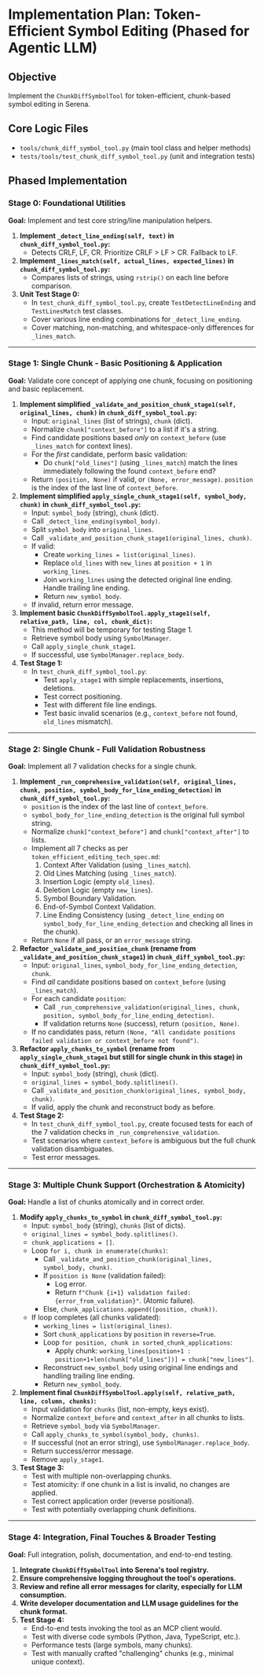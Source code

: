 # Implementation Plan: Token-Efficient Symbol Editing (Phased for Agentic LLM)

## Objective
Implement the `ChunkDiffSymbolTool` for token-efficient, chunk-based symbol editing in Serena.

## Core Logic Files
- `tools/chunk_diff_symbol_tool.py` (main tool class and helper methods)
- `tests/tools/test_chunk_diff_symbol_tool.py` (unit and integration tests)

## Phased Implementation

### Stage 0: Foundational Utilities

**Goal:** Implement and test core string/line manipulation helpers.

1.  **Implement `_detect_line_ending(self, text)` in `chunk_diff_symbol_tool.py`:**
    *   Detects CRLF, LF, CR. Prioritize CRLF > LF > CR. Fallback to LF.
2.  **Implement `_lines_match(self, actual_lines, expected_lines)` in `chunk_diff_symbol_tool.py`:**
    *   Compares lists of strings, using `rstrip()` on each line before comparison.
3.  **Unit Test Stage 0:**
    *   In `test_chunk_diff_symbol_tool.py`, create `TestDetectLineEnding` and `TestLinesMatch` test classes.
    *   Cover various line ending combinations for `_detect_line_ending`.
    *   Cover matching, non-matching, and whitespace-only differences for `_lines_match`.

---

### Stage 1: Single Chunk - Basic Positioning & Application

**Goal:** Validate core concept of applying one chunk, focusing on positioning and basic replacement.

1.  **Implement simplified `_validate_and_position_chunk_stage1(self, original_lines, chunk)` in `chunk_diff_symbol_tool.py`:**
    *   Input: `original_lines` (list of strings), `chunk` (dict).
    *   Normalize `chunk["context_before"]` to a list if it's a string.
    *   Find candidate positions based *only* on `context_before` (use `_lines_match` for context lines).
    *   For the *first* candidate, perform basic validation:
        *   Do `chunk["old_lines"]` (using `_lines_match`) match the lines immediately following the found `context_before` end?
    *   Return `(position, None)` if valid, or `(None, error_message)`. `position` is the index of the last line of `context_before`.
2.  **Implement simplified `apply_single_chunk_stage1(self, symbol_body, chunk)` in `chunk_diff_symbol_tool.py`:**
    *   Input: `symbol_body` (string), `chunk` (dict).
    *   Call `_detect_line_ending(symbol_body)`.
    *   Split `symbol_body` into `original_lines`.
    *   Call `_validate_and_position_chunk_stage1(original_lines, chunk)`.
    *   If valid:
        *   Create `working_lines = list(original_lines)`.
        *   Replace `old_lines` with `new_lines` at `position + 1` in `working_lines`.
        *   Join `working_lines` using the detected original line ending. Handle trailing line ending.
        *   Return `new_symbol_body`.
    *   If invalid, return error message.
3.  **Implement basic `ChunkDiffSymbolTool.apply_stage1(self, relative_path, line, col, chunk_dict)`:**
    *   This method will be temporary for testing Stage 1.
    *   Retrieve symbol body using `SymbolManager`.
    *   Call `apply_single_chunk_stage1`.
    *   If successful, use `SymbolManager.replace_body`.
4.  **Test Stage 1:**
    *   In `test_chunk_diff_symbol_tool.py`:
        *   Test `apply_stage1` with simple replacements, insertions, deletions.
        *   Test correct positioning.
        *   Test with different file line endings.
        *   Test basic invalid scenarios (e.g., `context_before` not found, `old_lines` mismatch).

---

### Stage 2: Single Chunk - Full Validation Robustness

**Goal:** Implement all 7 validation checks for a single chunk.

1.  **Implement `_run_comprehensive_validation(self, original_lines, chunk, position, symbol_body_for_line_ending_detection)` in `chunk_diff_symbol_tool.py`:**
    *   `position` is the index of the last line of `context_before`.
    *   `symbol_body_for_line_ending_detection` is the original full symbol string.
    *   Normalize `chunk["context_before"]` and `chunk["context_after"]` to lists.
    *   Implement all 7 checks as per `token_efficient_editing_tech_spec.md`:
        1.  Context After Validation (using `_lines_match`).
        2.  Old Lines Matching (using `_lines_match`).
        3.  Insertion Logic (empty `old_lines`).
        4.  Deletion Logic (empty `new_lines`).
        5.  Symbol Boundary Validation.
        6.  End-of-Symbol Context Validation.
        7.  Line Ending Consistency (using `_detect_line_ending` on `symbol_body_for_line_ending_detection` and checking all lines in the chunk).
    *   Return `None` if all pass, or an `error_message` string.
2.  **Refactor `_validate_and_position_chunk` (rename from `_validate_and_position_chunk_stage1`) in `chunk_diff_symbol_tool.py`:**
    *   Input: `original_lines`, `symbol_body_for_line_ending_detection`, `chunk`.
    *   Find *all* candidate positions based on `context_before` (using `_lines_match`).
    *   For each candidate `position`:
        *   Call `_run_comprehensive_validation(original_lines, chunk, position, symbol_body_for_line_ending_detection)`.
        *   If validation returns `None` (success), return `(position, None)`.
    *   If no candidates pass, return `(None, "All candidate positions failed validation or context_before not found")`.
3.  **Refactor `apply_chunks_to_symbol` (rename from `apply_single_chunk_stage1` but still for single chunk in this stage) in `chunk_diff_symbol_tool.py`:**
    *   Input: `symbol_body` (string), `chunk` (dict).
    *   `original_lines = symbol_body.splitlines()`.
    *   Call `_validate_and_position_chunk(original_lines, symbol_body, chunk)`.
    *   If valid, apply the chunk and reconstruct body as before.
4.  **Test Stage 2:**
    *   In `test_chunk_diff_symbol_tool.py`, create focused tests for each of the 7 validation checks in `_run_comprehensive_validation`.
    *   Test scenarios where `context_before` is ambiguous but the full chunk validation disambiguates.
    *   Test error messages.

---

### Stage 3: Multiple Chunk Support (Orchestration & Atomicity)

**Goal:** Handle a list of chunks atomically and in correct order.

1.  **Modify `apply_chunks_to_symbol` in `chunk_diff_symbol_tool.py`:**
    *   Input: `symbol_body` (string), `chunks` (list of dicts).
    *   `original_lines = symbol_body.splitlines()`.
    *   `chunk_applications = []`.
    *   Loop `for i, chunk in enumerate(chunks)`:
        *   Call `_validate_and_position_chunk(original_lines, symbol_body, chunk)`.
        *   If `position is None` (validation failed):
            *   Log error.
            *   Return `f"Chunk {i+1} validation failed: {error_from_validation}"`. (Atomic failure).
        *   Else, `chunk_applications.append((position, chunk))`.
    *   If loop completes (all chunks validated):
        *   `working_lines = list(original_lines)`.
        *   Sort `chunk_applications` by `position` in `reverse=True`.
        *   Loop `for position, chunk in sorted_chunk_applications`:
            *   Apply chunk: `working_lines[position+1 : position+1+len(chunk["old_lines"])] = chunk["new_lines"]`.
        *   Reconstruct `new_symbol_body` using original line endings and handling trailing line ending.
        *   Return `new_symbol_body`.
2.  **Implement final `ChunkDiffSymbolTool.apply(self, relative_path, line, column, chunks)`:**
    *   Input validation for `chunks` (list, non-empty, keys exist).
    *   Normalize `context_before` and `context_after` in all chunks to lists.
    *   Retrieve `symbol_body` via `SymbolManager`.
    *   Call `apply_chunks_to_symbol(symbol_body, chunks)`.
    *   If successful (not an error string), use `SymbolManager.replace_body`.
    *   Return success/error message.
    *   Remove `apply_stage1`.
3.  **Test Stage 3:**
    *   Test with multiple non-overlapping chunks.
    *   Test atomicity: if one chunk in a list is invalid, no changes are applied.
    *   Test correct application order (reverse positional).
    *   Test with potentially overlapping chunk definitions.

---

### Stage 4: Integration, Final Touches & Broader Testing

**Goal:** Full integration, polish, documentation, and end-to-end testing.

1.  **Integrate `ChunkDiffSymbolTool` into Serena's tool registry.**
2.  **Ensure comprehensive logging throughout the tool's operations.**
3.  **Review and refine all error messages for clarity, especially for LLM consumption.**
4.  **Write developer documentation and LLM usage guidelines for the chunk format.**
5.  **Test Stage 4:**
    *   End-to-end tests invoking the tool as an MCP client would.
    *   Test with diverse code symbols (Python, Java, TypeScript, etc.).
    *   Performance tests (large symbols, many chunks).
    *   Test with manually crafted "challenging" chunks (e.g., minimal unique context).